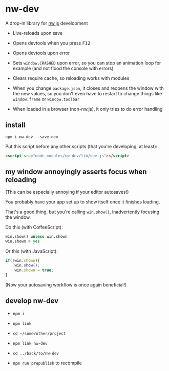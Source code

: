 
# nw-dev

A drop-in library for [nw.js](https://github.com/nwjs/nw.js) development

* Live-reloads upon save

* Opens devtools when you press <kbd>F12</kbd>

* Opens devtools upon error

* Sets `window.CRASHED` upon error,
  so you can stop an animation loop for example
  (and not flood the console with errors)

* Clears require cache,
  so reloading works with modules

* When you change `package.json`, it closes and reopens the window
  with the new values, so you don't even have to restart
  to change things like `window.frame` or `window.toolbar`

* When loaded in a browser (non-nw.js),
  it only tries to do error handling


## install

`npm i nw-dev --save-dev`

Put this script before any other scripts
(that you're developing, at least):

```html
<script src="node_modules/nw-dev/lib/dev.js"></script>
```


## my window annoyingly asserts focus when reloading

(This can be especially annoying if your editor autosaves!)

You probably have your app set up to show itself once it finishes loading.

That's a good thing, but you're calling `win.show()`,
inadvertently focusing the window.

Do this (with CoffeeScript):

```coffee
win.show() unless win.shown
win.shown = yes
```

Or this (with JavaScript):

```js
if(!win.shown){
    win.show();
    win.shown = true;
}
```

(Now your autosaving workflow is once again beneficial!)


## develop nw-dev

* `npm i`

* `npm link`

* `cd ~/some/other/project`

* `npm link nw-dev`

* `cd ../back/to/nw-dev`

* `npm run prepublish` to recompile

